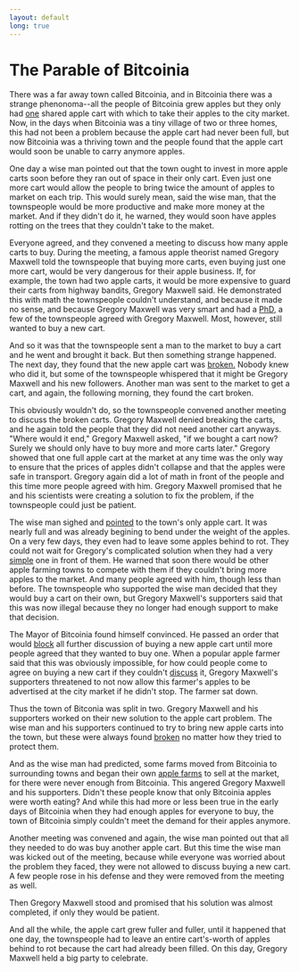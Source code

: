 ```yaml
---
layout: default
long: true
---
```


# The Parable of Bitcoinia

There was a far away town called Bitcoinia, and in Bitcoinia there was a strange phenonoma--all the people of Bitcoinia grew apples but they only had [one](https://www.reddit.com/r/Bitcoin/comments/63859l/github_commit_where_satoshi_added_the_block_size/) shared apple cart with which to take their apples to the city market. Now, in the days when Bitcoinia was a tiny village of two or three homes, this had not been a problem because the apple cart had never been full, but now Bitcoinia was a thriving town and the people found that the apple cart would soon be unable to carry anymore apples.

One day a wise man pointed out that the town ought to invest in more apple carts soon before they ran out of space in their only cart. Even just one more cart would allow the people to bring twice the amount of apples to market on each trip. This would surely mean, said the wise man, that the townspeople would be more productive and make more money at the market. And if they didn't do it, he warned, they would soon have apples rotting on the trees that they couldn't take to the maket.

Everyone agreed, and they convened a meeting to discuss how many apple carts to buy. During the meeting, a famous apple theorist named Gregory Maxwell told the townspeople that buying more carts, even buying just one more cart, would be very dangerous for their apple business. If, for example, the town had two apple carts, it would be more expensive to guard their carts from highway bandits, Gregory Maxwell said. He demonstrated this with math the townspeople couldn't understand, and because it made no sense, and because Gregory Maxwell was very smart and had a [PhD,](https://www.reddit.com/r/btc/comments/89z483/ama_ask_mike_anything/dwuq5rq/) a few of the townspeople agreed with Gregory Maxwell. Most, however, still wanted to buy a new cart.

And so it was that the townspeople sent a man to the market to buy a cart and he went and brought it back. But then something strange happened. The next day, they found that the new apple cart was [broken.](https://www.reddit.com/r/Bitcoin/comments/3jj2hf/bitcoin_xt_nodes_being_ddosed/) Nobody knew who did it, but some of the townspeople whispered that it might be Gregory Maxwell and his new followers. Another man was sent to the market to get a cart, and again, the following morning, they found the cart broken.

This obviously wouldn't do, so the townspeople convened another meeting to discuss the broken carts. Gregory Maxwell denied breaking the carts, and he again told the people that they did not need another cart anyways. "Where would it end," Gregory Maxwell asked, "if we bought a cart now? Surely we should only have to buy more and more carts later." Gregory showed that one full apple cart at the market at any time was the only way to ensure that the prices of apples didn't collapse and that the apples were safe in transport. Gregory again did a lot of math in front of the people and this time more people agreed with him. Gregory Maxwell promised that he and his scientists were creating a solution to fix the problem, if the townspeople could just be patient.

The wise man sighed and [pointed](http://gavinandresen.ninja/why-increasing-the-max-block-size-is-urgent) to the town's only apple cart. It was nearly full and was already begining to bend under the weight of the apples. On a very few days, they even had to leave some apples behind to rot. They could not wait for Gregory's complicated solution when they had a very [simple](https://bitcointalk.org/index.php?topic=157141.msg1758131#msg1758131) one in front of them. He warned that soon there would be other apple farming towns to compete with them if they couldn't bring more apples to the market. And many people agreed with him, though less than before. The townspeople who supported the wise man decided that they would buy a cart on their own, but Gregory Maxwell's supporters said that this was now illegal because they no longer had enough support to make that decision.

The Mayor of Bitcoinia found himself convinced. He passed an order that would [block](https://www.reddit.com/r/Bitcoin/comments/3h9cq4/its_time_for_a_break_about_the_recent_mess/) all further discussion of buying a new apple cart until more people agreed that they wanted to buy one. When a popular apple farmer said that this was obviously impossible, for how could people come to agree on buying a new cart if they couldn't [discuss](https://www.reddit.com/r/Bitcoin/comments/3h9cq4/its_time_for_a_break_about_the_recent_mess/cu5g3ko) it, Gregory Maxwell's supporters threatened to not now allow this farmer's apples to be advertised at the city market if he didn't stop. The farmer sat down.

Thus the town of Bitconia was split in two. Gregory Maxwell and his supporters worked on their new solution to the apple cart problem. The wise man and his supporters continued to try to bring new apple carts into the town, but these were always found [broken](https://news.bitcoin.com/bitcoin-classic-targeted-by-ddos-attacks/) no matter how they tried to protect them.

And as the wise man had predicted, some farms moved from Bitcoinia to surrounding towns and began their own [apple farms](https://twitter.com/BraveSampson/status/1257026827643748354) to sell at the market, for there were never enough from Bitcoinia. This angered Gregory Maxwell and his supporters. Didn't these people know that only Bitcoinia apples were worth eating? And while this had more or less been true in the early days of Bitcoinia when they had enough apples for everyone to buy, the town of Bitcoinia simply couldn't meet the demand for their apples anymore.

Another meeting was convened and again, the wise man pointed out that all they needed to do was buy another apple cart. But this time the wise man was kicked out of the meeting, because while everyone was worried about the problem they faced, they were not allowed to discuss buying a new cart. A few people rose in his defense and they were removed from the meeting as well.

Then Gregory Maxwell stood and promised that his solution was almost completed, if only they would be patient. 

And all the while, the apple cart grew fuller and fuller, until it happened that one day, the townspeople had to leave an entire cart's-worth of apples behind to rot because the cart had already been filled. On this day, Gregory Maxwell held a big party to celebrate.




